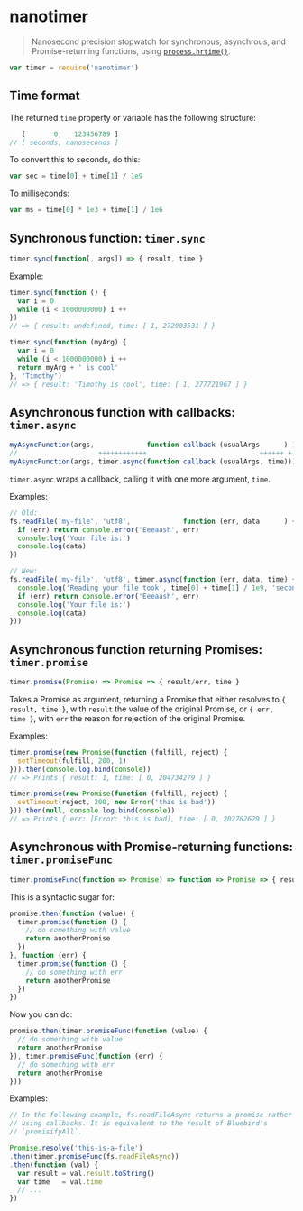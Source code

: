 nanotimer
=========

> Nanosecond precision stopwatch for synchronous, asynchrous, and
> Promise-returning functions, using [`process.hrtime()`][1].

[1]: https://nodejs.org/api/process.html#process_process_hrtime

```js
var timer = require('nanotimer')
```

Time format
-----------

The returned `time` property or variable has the following structure:

```js
   [       0,   123456789 ]
// [ seconds, nanoseconds ]
```

To convert this to seconds, do this:

```js
var sec = time[0] + time[1] / 1e9
```

To milliseconds:

```js
var ms = time[0] * 1e3 + time[1] / 1e6
```

Synchronous function: `timer.sync`
----------------------------------

```js
timer.sync(function[, args]) => { result, time }
```

Example:

```js
timer.sync(function () {
  var i = 0
  while (i < 1000000000) i ++
})
// => { result: undefined, time: [ 1, 272903531 ] }

timer.sync(function (myArg) {
  var i = 0
  while (i < 1000000000) i ++
  return myArg + ' is cool'
}, 'Timothy')
// => { result: 'Timothy is cool', time: [ 1, 277721967 ] }
```

Asynchronous function with callbacks: `timer.async`
---------------------------------------------------

```js
myAsyncFunction(args,             function callback (usualArgs      ) )
//                    ++++++++++++                            ++++++ +
myAsyncFunction(args, timer.async(function callback (usualArgs, time)))
```

`timer.async` wraps a callback, calling it with one more argument, `time`.

Examples:

```js
// Old:
fs.readFile('my-file', 'utf8',             function (err, data      ) {
  if (err) return console.error('Eeeaash', err)
  console.log('Your file is:')
  console.log(data)
})

// New:
fs.readFile('my-file', 'utf8', timer.async(function (err, data, time) {
  console.log('Reading your file took', time[0] + time[1] / 1e9, 'seconds')
  if (err) return console.error('Eeeaash', err)
  console.log('Your file is:')
  console.log(data)
}))
```

Asynchronous function returning Promises: `timer.promise`
-------------------------------------------

```js
timer.promise(Promise) => Promise => { result/err, time }
```

Takes a Promise as argument, returning a Promise that either resolves to
`{ result, time }`, with `result` the value of the original Promise, or
`{ err, time }`, with `err` the reason for rejection of the original Promise.

Examples:

```js
timer.promise(new Promise(function (fulfill, reject) {
  setTimeout(fulfill, 200, 1)
})).then(console.log.bind(console))
// => Prints { result: 1, time: [ 0, 204734279 ] }

timer.promise(new Promise(function (fulfill, reject) {
  setTimeout(reject, 200, new Error('this is bad'))
})).then(null, console.log.bind(console))
// => Prints { err: [Error: this is bad], time: [ 0, 202782629 ] }
```

Asynchronous with Promise-returning functions: `timer.promiseFunc`
------------------------------------------------------------------

```js
timer.promiseFunc(function => Promise) => function => Promise => { result/err, time }
```

This is a syntactic sugar for:

```js
promise.then(function (value) {
  timer.promise(function () {
    // do something with value
    return anotherPromise
  })
}, function (err) {
  timer.promise(function () {
    // do something with err
    return anotherPromise
  })
})
```

Now you can do:

```js
promise.then(timer.promiseFunc(function (value) {
  // do something with value
  return anotherPromise
}), timer.promiseFunc(function (err) {
  // do something with err
  return anotherPromise
}))
```

Examples:

```js
// In the following example, fs.readFileAsync returns a promise rather than
// using callbacks. It is equivalent to the result of Bluebird's
// `promisifyAll`.

Promise.resolve('this-is-a-file')
.then(timer.promiseFunc(fs.readFileAsync))
.then(function (val) {
  var result = val.result.toString()
  var time   = val.time
  // ...
})
```
